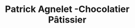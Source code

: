 ---
title: "Patrick Agnelet -Chocolatier Pâtissier"
url: /annecy/patrick-agnelet-chocolatier-patissier/
shop: chocolat
---